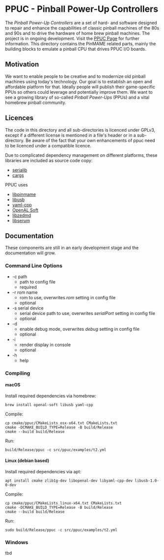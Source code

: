 # PPUC - Pinball Power-Up Controllers

The *Pinball Power-Up Controllers* are a set of hard- and software designed to repair and enhance the capabilities of
classic pinball machines of the 80s and 90s and to drive the hardware of home brew pinball machines.
The project is in ongoing development. Visit the [PPUC Page](http://ppuc.org) for further information.
This directory contains the PinMAME related parts, mainly the building blocks to emulate a pinball CPU that drives
PPUC I/O boards.

## Motivation

We want to enable people to be creative and to modernize old pinball machines using today's technology. Our goal is to
establish an open and affordable platform for that. Ideally people will publish their game-specific PPUs so others could
leverage and potentially improve them. We want to see a growing library of so-called *Pinball Power-Ups* (PPUs) and a
vital homebrew pinball community.

## Licences

The code in this directory and all sub-directories is licenced under GPLv3, except if a different license is mentioned
in a file's header or in a sub-directory. Be aware of the fact that your own enhancements of ppuc need to be licenced
under a compatible licence.

Due to complicated dependency management on different platforms, these libraries are included as source code copy:
* [serialib](https://github.com/imabot2/serialib)
* [cargs](https://github.com/likle/cargs)

PPUC uses
* [libpinmame](https://github.com/vpinball/pinmame)
* [libusb](https://libusb.info/)
* [yaml-cpp](https://github.com/jbeder/yaml-cpp)
* [OpenAL Soft](https://openal-soft.org/)
* [libzedmd](https://github.com/PPUC/libzedmd)
* [libserum](https://github.com/zesinger/libserum)

## Documentation

These components are still in an early development stage and the documentation will grow.

### Command Line Options

* -c path
    * path to config file
    * required
* -r rom name
    * rom to use, overwrites *rom* setting in config file
    * optional
* -s serial device
    * serial device path to use, overwrites *serialPort* setting in config file
    * optional
* -d
    * enable debug mode, overwrites *debug* setting in config file
    * optional
* -i
    * render display in console
    * optional
* -h
    * help


### Compiling

#### macOS

Install required dependencies via homebrew:
```shell
brew install openal-soft libusb yaml-cpp
```

Compile:
```shell
cp cmake/ppuc/CMakeLists_osx-x64.txt CMakeLists.txt
cmake -DCMAKE_BUILD_TYPE=Release -B build/Release
cmake --build build/Release
```

Run:
```shell
build/Release/ppuc -c src/ppuc/examples/t2.yml
```

#### Linux (debian based)

Install required dependencies via apt:
```shell
apt install cmake zlib1g-dev libopenal-dev libyaml-cpp-dev libusb-1.0-0-dev
```

Compile:
```shell
cp cmake/ppuc/CMakeLists_linux-x64.txt CMakeLists.txt
cmake -DCMAKE_BUILD_TYPE=Release -B build/Release
cmake --build build/Release
```

Run:
```shell
sudo build/Release/ppuc -c src/ppuc/examples/t2.yml
```

### Windows

tbd
